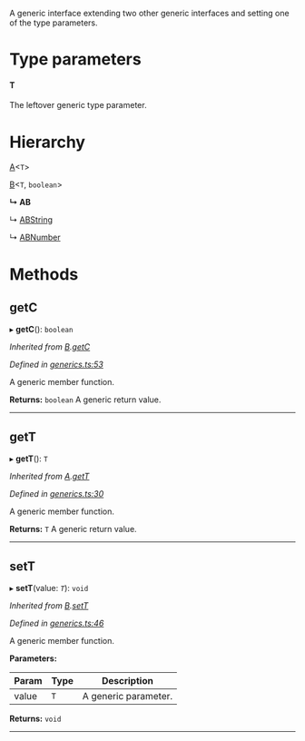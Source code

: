 

A generic interface extending two other generic interfaces and setting one of the type parameters.

# Type parameters
#### T 

The leftover generic type parameter.

# Hierarchy

 [A](_generics_.a.md)<`T`>

 [B](_generics_.b.md)<`T`, `boolean`>

**↳ AB**

↳  [ABString](_generics_.abstring.md)

↳  [ABNumber](_generics_.abnumber.md)

# Methods

<a id="getc"></a>

##  getC

▸ **getC**(): `boolean`

*Inherited from [B](_generics_.b.md).[getC](_generics_.b.md#getc)*

*Defined in [generics.ts:53](https://github.com/tgreyuk/typedoc-plugin-markdown/blob/master/test/src/generics.ts#L53)*

A generic member function.

**Returns:** `boolean`
A generic return value.

___
<a id="gett"></a>

##  getT

▸ **getT**(): `T`

*Inherited from [A](_generics_.a.md).[getT](_generics_.a.md#gett)*

*Defined in [generics.ts:30](https://github.com/tgreyuk/typedoc-plugin-markdown/blob/master/test/src/generics.ts#L30)*

A generic member function.

**Returns:** `T`
A generic return value.

___
<a id="sett"></a>

##  setT

▸ **setT**(value: *`T`*): `void`

*Inherited from [B](_generics_.b.md).[setT](_generics_.b.md#sett)*

*Defined in [generics.ts:46](https://github.com/tgreyuk/typedoc-plugin-markdown/blob/master/test/src/generics.ts#L46)*

A generic member function.

**Parameters:**

| Param | Type | Description |
| ------ | ------ | ------ |
| value | `T` |  A generic parameter. |

**Returns:** `void`

___

